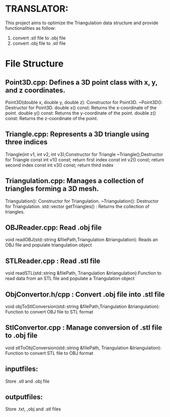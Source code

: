 # TRANSLATOR:
This project aims to optimize the Triangulation data structure and provide functionalities as follow:
1. convert .stl file to .obj file
2. convert .obj file to .stl file
 
# File Structure
 
## Point3D.cpp: Defines a 3D point class with x, y, and z coordinates. 
Point3D(double x, double y, double z): Constructor for Point3D.
~Point3D(): Destructor for Point3D.
double x() const: Returns the x-coordinate of the point.
double y() const: Returns the y-coordinate of the point.
double z() const: Returns the z-coordinate of the point.
 
## Triangle.cpp: Represents a 3D triangle using three indices
Triangle(int v1, int v2, int v3);Constructor for Triangle
~Triangle();Destructor for Triangle
const int v1() const; return first index
const int v2() const; return second index
const int v3() const; return third index
 
## Triangulation.cpp: Manages a collection of triangles forming a 3D mesh.
 
Triangulation(): Constructor for Triangulation.
~Triangulation(): Destructor for Triangulation.
std::vector<Triangle> getTriangles() : Returns the collection of triangles.
 
## OBJReader.cpp: Read .obj file
 
void readOBJ(std::string &filePath,Triangulation &triangulation): Reads an OBJ file and populate triangulation object
 
## STLReader.cpp : Read .stl file
 
void readSTL(std::string &filePath, Triangulation &triangulation):Function to read data from an STL file and populate a Triangulation object
  
## ObjConvertor.h/cpp : Convert .obj file into .stl file
 
void objToStlConversion(std::string &filePath,Triangulation &triangulation): Function to convert OBJ file to STL format
 
## StlConvertor.cpp : Manage conversion of .stl file to .obj file
 
void stlToObjConversion(std::string &filePath, Triangulation &triangulation): Function to convert STL file to OBJ format
 
## inputfiles:
Store .stl and .obj file
 
## outputfiles: 
Store .txt, ,obj and .stl files
